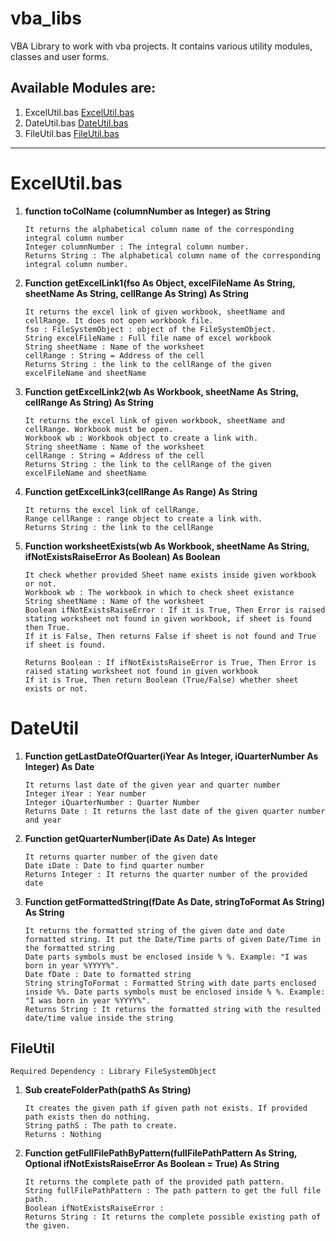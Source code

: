 # vba_libs
 VBA Library to work with vba projects. It contains various utility modules, classes and user forms.

## Available Modules are: </h3>
1. ExcelUtil.bas [ExcelUtil.bas](#ExcelUtil\.bas)
1. DateUtil.bas [DateUtil.bas](#DateUtil)
1. FileUtil.bas [FileUtil.bas](#FileUtil)
<hr>

# ExcelUtil\.bas

1. **function toColName (columnNumber as Integer) as String**
	```
	It returns the alphabetical column name of the corresponding integral column number
	Integer columnNumber : The integral column number.
	Returns String : The alphabetical column name of the corresponding integral column number.
	```

1. **Function getExcelLink1(fso As Object, excelFileName As String, sheetName As String, cellRange As String) As String**
	```
	It returns the excel link of given workbook, sheetName and cellRange. It does not open workbook file.
	fso : FileSystemObject : object of the FileSystemObject.
	String excelFileName : Full file name of excel workbook
	String sheetName : Name of the worksheet
	cellRange : String = Address of the cell
	Returns String : the link to the cellRange of the given excelFileName and sheetName
	```

1. **Function getExcelLink2(wb As Workbook, sheetName As String, cellRange As String) As String**
	```
	It returns the excel link of given workbook, sheetName and cellRange. Workbook must be open.
	Workbook wb : Workbook object to create a link with.
	String sheetName : Name of the worksheet
	cellRange : String = Address of the cell
	Returns String : the link to the cellRange of the given excelFileName and sheetName
	```

1. **Function getExcelLink3(cellRange As Range) As String**
	```
	It returns the excel link of cellRange.
	Range cellRange : range object to create a link with.
	Returns String : the link to the cellRange
	```

1. **Function worksheetExists(wb As Workbook, sheetName As String, ifNotExistsRaiseError As Boolean) As Boolean**
	```
	It check whether provided Sheet name exists inside given workbook or not.
	Workbook wb : The workbook in which to check sheet existance
 	String sheetName : Name of the worksheet
 	Boolean ifNotExistsRaiseError : If it is True, Then Error is raised stating worksheet not found in given workbook, if sheet is found then True.
 	If it is False, Then returns False if sheet is not found and True if sheet is found.
 
 	Returns Boolean : If ifNotExistsRaiseError is True, Then Error is raised stating worksheet not found in given workbook
	If it is True, Then return Boolean (True/False) whether sheet exists or not.
	```

# DateUtil

1. **Function getLastDateOfQuarter(iYear As Integer, iQuarterNumber As Integer) As Date**
	```
	It returns last date of the given year and quarter number
 	Integer iYear : Year number
	Integer iQuarterNumber : Quarter Number
 	Returns Date : It returns the last date of the given quarter number and year
	```
1. **Function getQuarterNumber(iDate As Date) As Integer**
	```
	It returns quarter number of the given date
 	Date iDate : Date to find quarter number
 	Returns Integer : It returns the quarter number of the provided date
	```
1. **Function getFormattedString(fDate As Date, stringToFormat As String) As String**
	```
	It returns the formatted string of the given date and date formatted string. It put the Date/Time parts of given Date/Time in the formatted string
 	Date parts symbols must be enclosed inside % %. Example: "I was born in year %YYYY%".
 	Date fDate : Date to formatted string
 	String stringToFormat : Formatted String with date parts enclosed inside %%. Date parts symbols must be enclosed inside % %. Example: "I was born in year %YYYY%".
 	Returns String : It returns the formatted string with the resulted date/time value inside the string
	```

## FileUtil
	Required Dependency : Library FileSystemObject
1. **Sub createFolderPath(pathS As String)**
	```
	It creates the given path if given path not exists. If provided path exists then do nothing. 
 	String pathS : The path to create.
 	Returns : Nothing
	```

1. **Function getFullFilePathByPattern(fullFilePathPattern As String, Optional ifNotExistsRaiseError As Boolean = True) As String**
	```
	It returns the complete path of the provided path pattern.
 	String fullFilePathPattern : The path pattern to get the full file path.
 	Boolean ifNotExistsRaiseError : 
 	Returns String : It returns the complete possible existing path of the given.
	```













 












 

